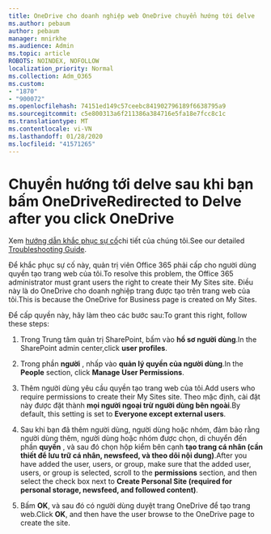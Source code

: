 ```yaml
---
title: OneDrive cho doanh nghiệp web OneDrive chuyển hướng tới delve
ms.author: pebaum
author: pebaum
manager: mnirkhe
ms.audience: Admin
ms.topic: article
ROBOTS: NOINDEX, NOFOLLOW
localization_priority: Normal
ms.collection: Adm_O365
ms.custom:
- "1870"
- "900072"
ms.openlocfilehash: 74151ed149c57ceebc841902796189f6638795a9
ms.sourcegitcommit: c5e800313a6f211386a384716e5fa18e7fcc8c1c
ms.translationtype: MT
ms.contentlocale: vi-VN
ms.lasthandoff: 01/28/2020
ms.locfileid: "41571265"
---
```

# <a name="redirected-to-delve-after-you-click-onedrive"></a><span data-ttu-id="c1622-102">Chuyển hướng tới delve sau khi bạn bấm OneDrive</span><span class="sxs-lookup"><span data-stu-id="c1622-102">Redirected to Delve after you click OneDrive</span></span>

<span data-ttu-id="c1622-103">Xem [hướng dẫn khắc phục sự cố](https://docs.microsoft.com/sharepoint/support/sites/troubleshooting-guide-for-sites-stopped-at-provisioning)chi tiết của chúng tôi.</span><span class="sxs-lookup"><span data-stu-id="c1622-103">See our detailed [Troubleshooting Guide](https://docs.microsoft.com/sharepoint/support/sites/troubleshooting-guide-for-sites-stopped-at-provisioning).</span></span>

<span data-ttu-id="c1622-104">Để khắc phục sự cố này, quản trị viên Office 365 phải cấp cho người dùng quyền tạo trang web của tôi.</span><span class="sxs-lookup"><span data-stu-id="c1622-104">To resolve this problem, the Office 365 administrator must grant users the right to create their My Sites site.</span></span> <span data-ttu-id="c1622-105">Điều này là do OneDrive cho doanh nghiệp trang được tạo trên trang web của tôi.</span><span class="sxs-lookup"><span data-stu-id="c1622-105">This is because the OneDrive for Business page is created on My Sites.</span></span>

<span data-ttu-id="c1622-106">Để cấp quyền này, hãy làm theo các bước sau:</span><span class="sxs-lookup"><span data-stu-id="c1622-106">To grant this right, follow these steps:</span></span>

1. <span data-ttu-id="c1622-107">Trong Trung tâm quản trị SharePoint, bấm vào **hồ sơ người dùng**.</span><span class="sxs-lookup"><span data-stu-id="c1622-107">In the SharePoint admin center,click **user profiles**.</span></span>

2. <span data-ttu-id="c1622-108">Trong phần **người** , nhấp vào **quản lý quyền của người dùng**.</span><span class="sxs-lookup"><span data-stu-id="c1622-108">In the **People** section, click **Manage User Permissions**.</span></span>

3. <span data-ttu-id="c1622-109">Thêm người dùng yêu cầu quyền tạo trang web của tôi.</span><span class="sxs-lookup"><span data-stu-id="c1622-109">Add users who require permissions to create their My Sites site.</span></span> <span data-ttu-id="c1622-110">Theo mặc định, cài đặt này được đặt thành **mọi người ngoại trừ người dùng bên ngoài**.</span><span class="sxs-lookup"><span data-stu-id="c1622-110">By default, this setting is set to **Everyone except external users**.</span></span>

4. <span data-ttu-id="c1622-111">Sau khi bạn đã thêm người dùng, người dùng hoặc nhóm, đảm bảo rằng người dùng thêm, người dùng hoặc nhóm được chọn, di chuyển đến phần **quyền** , và sau đó chọn hộp kiểm bên cạnh **tạo trang cá nhân (cần thiết để lưu trữ cá nhân, newsfeed, và theo dõi nội dung)**.</span><span class="sxs-lookup"><span data-stu-id="c1622-111">After you have added the user, users, or group, make sure that the added user, users, or group is selected, scroll to the **permissions** section, and then select the check box next to **Create Personal Site (required for personal storage, newsfeed, and followed content)**.</span></span>

5. <span data-ttu-id="c1622-112">Bấm **OK**, và sau đó có người dùng duyệt trang OneDrive để tạo trang web.</span><span class="sxs-lookup"><span data-stu-id="c1622-112">Click **OK**, and then have the user browse to the OneDrive page to create the site.</span></span>
